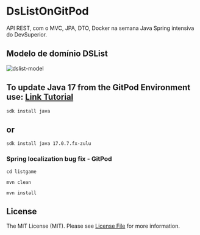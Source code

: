 # DsListOnGitPod
API REST, com o  MVC, JPA, DTO, Docker na semana Java Spring intensiva do DevSuperior.

## Modelo de domínio DSList
![dslist-model](https://github.com/RodrigoDeOliveiraSilva/DsListOnGitPod/assets/97246882/44e69a71-a6b3-4597-ad5a-9f03baf67d94)

## To update Java 17 from the GitPod Environment use: [Link Tutorial](https://www.gitpod.io/guides/custom-java-distribution-on-gitpod)
```command_line
sdk install java
```
## or
```command_line
sdk install java 17.0.7.fx-zulu
```

### Spring localization bug fix - GitPod
```command_line
cd listgame
```
```command_line
mvn clean
```
```command_line
mvn install
```


## License
The MIT License (MIT). Please see [License File](LICENSE) for more information.

